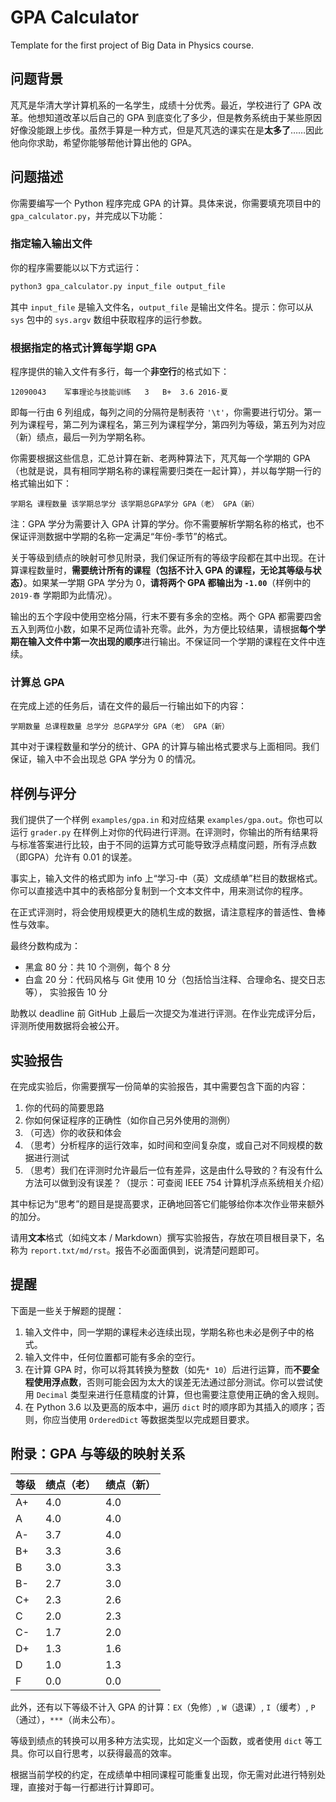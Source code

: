 # GPA Calculator

Template for the first project of Big Data in Physics course.

## 问题背景

芃芃是华清大学计算机系的一名学生，成绩十分优秀。最近，学校进行了 GPA 改革。他想知道改革以后自己的 GPA 到底变化了多少，但是教务系统由于某些原因好像没能跟上步伐。虽然手算是一种方式，但是芃芃选的课实在是**太多了**……因此他向你求助，希望你能够帮他计算出他的 GPA。

## 问题描述

你需要编写一个 Python 程序完成 GPA 的计算。具体来说，你需要填充项目中的 `gpa_calculator.py`，并完成以下功能：

### 指定输入输出文件

你的程序需要能以以下方式运行：

```bash
python3 gpa_calculator.py input_file output_file
```

其中 `input_file` 是输入文件名，`output_file` 是输出文件名。提示：你可以从 `sys` 包中的 `sys.argv` 数组中获取程序的运行参数。

### 根据指定的格式计算每学期 GPA

程序提供的输入文件有多行，每一个**非空行**的格式如下：

```
12090043	军事理论与技能训练	3	B+	3.6	2016-夏
```

即每一行由 6 列组成，每列之间的分隔符是制表符 `'\t'`，你需要进行切分。第一列为课程号，第二列为课程名，第三列为课程学分，第四列为等级，第五列为对应（新）绩点，最后一列为学期名称。

你需要根据这些信息，汇总计算在新、老两种算法下，芃芃每一个学期的 GPA（也就是说，具有相同学期名称的课程需要归类在一起计算），并以每学期一行的格式输出如下：

```
学期名 课程数量 该学期总学分 该学期总GPA学分 GPA（老） GPA（新）
```

注：GPA 学分为需要计入 GPA 计算的学分。你不需要解析学期名称的格式，也不保证评测数据中学期的名称一定满足“年份-季节”的格式。

关于等级到绩点的映射可参见附录，我们保证所有的等级字段都在其中出现。在计算课程数量时，**需要统计所有的课程（包括不计入 GPA 的课程，无论其等级与状态）**。如果某一学期 GPA 学分为 0，**请将两个 GPA 都输出为 `-1.00`**（样例中的 `2019-春` 学期即为此情况）。

输出的五个字段中使用空格分隔，行末不要有多余的空格。两个 GPA 都需要四舍五入到两位小数，如果不足两位请补充零。此外，为方便比较结果，请根据**每个学期在输入文件中第一次出现的顺序**进行输出。不保证同一个学期的课程在文件中连续。

### 计算总 GPA

在完成上述的任务后，请在文件的最后一行输出如下的内容：

```
学期数量 总课程数量 总学分 总GPA学分 GPA（老） GPA（新）
```

其中对于课程数量和学分的统计、GPA 的计算与输出格式要求与上面相同。我们保证，输入中不会出现总 GPA 学分为 0 的情况。

## 样例与评分

我们提供了一个样例 `examples/gpa.in` 和对应结果 `examples/gpa.out`。你也可以运行 `grader.py` 在样例上对你的代码进行评测。在评测时，你输出的所有结果将与标准答案进行比较，由于不同的运算方式可能导致浮点精度问题，所有浮点数（即GPA）允许有 0.01 的误差。

事实上，输入文件的格式即为 info 上“学习-中（英）文成绩单”栏目的数据格式。你可以直接选中其中的表格部分复制到一个文本文件中，用来测试你的程序。

在正式评测时，将会使用规模更大的随机生成的数据，请注意程序的普适性、鲁棒性与效率。

最终分数构成为：

* 黑盒 80 分：共 10 个测例，每个 8 分
* 白盒 20 分：代码风格与 Git 使用 10 分（包括恰当注释、合理命名、提交日志等）， 实验报告 10 分

助教以 deadline 前 GitHub 上最后一次提交为准进行评测。在作业完成评分后，评测所使用数据将会被公开。

## 实验报告

在完成实验后，你需要撰写一份简单的实验报告，其中需要包含下面的内容：

1. 你的代码的简要思路
2. 你如何保证程序的正确性（如你自己另外使用的测例）
3. （可选）你的收获和体会
4. （思考）分析程序的运行效率，如时间和空间复杂度，或自己对不同规模的数据进行测试
5. （思考）我们在评测时允许最后一位有差异，这是由什么导致的？有没有什么方法可以做到没有误差？（提示：可查阅 IEEE 754 计算机浮点系统相关介绍）

其中标记为“思考”的题目是提高要求，正确地回答它们能够给你本次作业带来额外的加分。

请用**文本**格式（如纯文本 / Markdown）撰写实验报告，存放在项目根目录下，名称为 `report.txt/md/rst`。报告不必面面俱到，说清楚问题即可。

## 提醒

下面是一些关于解题的提醒：

1. 输入文件中，同一学期的课程未必连续出现，学期名称也未必是例子中的格式。
2. 输入文件中，任何位置都可能有多余的空行。
3. 在计算 GPA 时，你可以将其转换为整数（如先`* 10`）后进行运算，而**不要全程使用浮点数**，否则可能会因为太大的误差无法通过部分测试。你可以尝试使用 `Decimal` 类型来进行任意精度的计算，但也需要注意使用正确的舍入规则。
4. 在 Python 3.6 以及更高的版本中，遍历 `dict` 时的顺序即为其插入的顺序；否则，你应当使用 `OrderedDict` 等数据类型以完成题目要求。

## 附录：GPA 与等级的映射关系


| 等级 | 绩点（老） | 绩点（新） |
|------|------------|------------|
| A+   | 4.0        | 4.0        |
| A    | 4.0        | 4.0        |
| A-   | 3.7        | 4.0        |
| B+   | 3.3        | 3.6        |
| B    | 3.0        | 3.3        |
| B-   | 2.7        | 3.0        |
| C+   | 2.3        | 2.6        |
| C    | 2.0        | 2.3        |
| C-   | 1.7        | 2.0        |
| D+   | 1.3        | 1.6        |
| D    | 1.0        | 1.3        |
| F    | 0.0        | 0.0        |

此外，还有以下等级不计入 GPA 的计算：`EX`（免修）, `W`（退课）, `I`（缓考）, `P`（通过），`***`（尚未公布）。

等级到绩点的转换可以用多种方法实现，比如定义一个函数，或者使用 `dict` 等工具。你可以自行思考，以获得最高的效率。

根据当前学校的约定，在成绩单中相同课程可能重复出现，你无需对此进行特别处理，直接对于每一行都进行计算即可。
